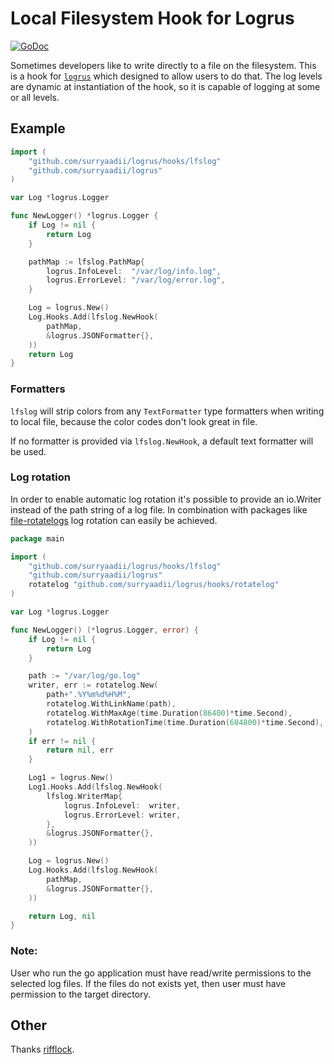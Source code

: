 # Local Filesystem Hook for Logrus

[![GoDoc](https://godoc.org/"github.com/surryaadii/logrus/hooks/lfslog?status.svg)](http://godoc.org/"github.com/surryaadii/logrus/hooks/lfslog)

Sometimes developers like to write directly to a file on the filesystem. This is a hook for [`logrus`](https://"github.com/surryaadii/logrus") which designed to allow users to do that. The log levels are dynamic at instantiation of the hook, so it is capable of logging at some or all levels.

## Example
```go
import (
	"github.com/surryaadii/logrus/hooks/lfslog"
	"github.com/surryaadii/logrus"
)

var Log *logrus.Logger

func NewLogger() *logrus.Logger {
	if Log != nil {
		return Log
	}

	pathMap := lfslog.PathMap{
		logrus.InfoLevel:  "/var/log/info.log",
		logrus.ErrorLevel: "/var/log/error.log",
	}

	Log = logrus.New()
	Log.Hooks.Add(lfslog.NewHook(
		pathMap,
		&logrus.JSONFormatter{},
	))
	return Log
}
```

### Formatters
`lfslog` will strip colors from any `TextFormatter` type formatters when writing to local file, because the color codes don't look great in file.

If no formatter is provided via `lfslog.NewHook`, a default text formatter will be used.

### Log rotation
In order to enable automatic log rotation it's possible to provide an io.Writer instead of the path string of a log file.
In combination with packages like [file-rotatelogs](https://github.com/lestrrat-go/file-rotatelogs) log rotation can easily be achieved.

```go
package main

import (
	"github.com/surryaadii/logrus/hooks/lfslog"
	"github.com/surryaadii/logrus"
	rotatelog "github.com/surryaadii/logrus/hooks/rotatelog"
)

var Log *logrus.Logger

func NewLogger() (*logrus.Logger, error) {
	if Log != nil {
		return Log
	}

	path := "/var/log/go.log"
	writer, err := rotatelog.New(
		path+".%Y%m%d%H%M",
		rotatelog.WithLinkName(path),
		rotatelog.WithMaxAge(time.Duration(86400)*time.Second),
		rotatelog.WithRotationTime(time.Duration(604800)*time.Second),
	)
	if err != nil {
		return nil, err
	}

	Log1 = logrus.New()
	Log1.Hooks.Add(lfslog.NewHook(
		lfslog.WriterMap{
			logrus.InfoLevel:  writer,
			logrus.ErrorLevel: writer,
		},
		&logrus.JSONFormatter{},
	))

	Log = logrus.New()
	Log.Hooks.Add(lfslog.NewHook(
		pathMap,
		&logrus.JSONFormatter{},
	))

	return Log, nil
}
```

### Note:
User who run the go application must have read/write permissions to the selected log files. If the files do not exists yet, then user must have permission to the target directory.


## Other

Thanks [rifflock](https://github.com/rifflock/lfshook).

